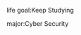 life goal:Keep Studying

major:Cyber Security

<!---
Schwar2/Schwar2 is a ✨ special ✨ repository because its `README.md` (this file) appears on your GitHub profile.
You can click the Preview link to take a look at your changes.
--->
